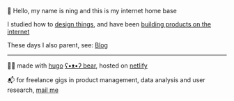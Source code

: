 🧃 Hello, my name is ning and this is my internet home base



I studied how to [design things][old-portfolio-url], and have been [building products on the internet][linkedin-url]

These days I also parent, see: [Blog][blog-url]

---

🐻‍❄️ made with [hugo][hugo-url] [ʕ•ᴥ•ʔ bear][hugo-bear-url], hosted on [netlify][netlify-url]

📬 for freelance gigs in product management, data analysis and user research, [mail me](mailto:ninginthenetherlands@gmail.com)


[old-portfolio-url]: https://cargocollective.com/ningxxu/
[linkedin-url]: https://www.linkedin.com/in/ningxxu/
[blog-url]: /blog/
[hugo-url]: https://gohugo.io/
[hugo-bear-url]: https://github.com/janraasch/hugo-bearblog/
[netlify-url]: https://www.netlify.com/